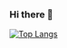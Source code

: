### Hi there 👋
[![Top Langs](https://github-readme-stats.vercel.app/api/top-langs/?username=BassoMC1&layout=compact&theme=vision-friendly-dark)](https://github.com/BassoMC1)



<!--
**BassoMC1/BassoMC1** is a ✨ _special_ ✨ repository because its `README.md` (this file) appears on your GitHub profile.

Here are some ideas to get you started:

- 🔭 I’m currently working on ...
- 🌱 I’m currently learning ...
- 👯 I’m looking to collaborate on ...
- 🤔 I’m looking for help with ...
- 💬 Ask me about ...
- 📫 How to reach me: ...
- 😄 Pronouns: ...
- ⚡ Fun fact: ...

[![Anson's GitHub stats](https://github-readme-stats.vercel.app/api?username=BassoMC1&show_icons=true&layout=compact&theme=dark)](https://github.com/BassoMC1)

[![Top Langs](https://github-readme-stats.vercel.app/api/top-langs/?username=BassoMC1&layout=compact&theme=dark)](https://github.com/BassoMC1)
-->
